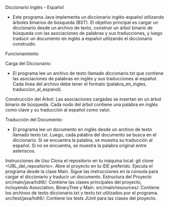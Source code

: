 Diccionario Inglés - Español

- Este programa Java implementa un diccionario inglés-español utilizando árboles binarios de búsqueda (BST). El objetivo principal es cargar un diccionario desde un archivo de texto, construir un árbol binario de búsqueda con las asociaciones de palabras y sus traducciones, y luego traducir un documento en inglés a español utilizando el diccionario construido.

Funcionamiento

Carga del Diccionario: 
- El programa lee un archivo de texto llamado diccionario.txt que contiene las asociaciones de palabras en inglés y sus traducciones al español. Cada línea del archivo debe tener el formato (palabra_en_ingles, traduccion_al_espanol).

Construcción del Árbol: Las asociaciones cargadas se insertan en un árbol binario de búsqueda. Cada nodo del árbol contiene una palabra en inglés como clave y su traducción al español como valor.

Traducción del Documento:
- El programa lee un documento en inglés desde un archivo de texto llamado texto.txt. Luego, cada palabra del documento se busca en el diccionario. Si se encuentra la palabra, se muestra su traducción al español. Si no se encuentra, se muestra la palabra original entre asteriscos.

Instrucciones de Uso
Clona el repositorio en tu máquina local: git clone <URL_del_repositorio>.
Abre el proyecto en tu IDE preferido.
Ejecuta el programa desde la clase Main.
Sigue las instrucciones en la consola para cargar el diccionario y traducir un documento.
Estructura del Proyecto
src/main/java/hdt6/: Contiene las clases principales del proyecto, incluyendo Association, BinaryTree y Main.
src/main/resources/: Contiene los archivos de texto diccionario.txt y texto.txt utilizados por el programa.
src/test/java/hdt6/: Contiene los tests JUnit para las clases del proyecto.
